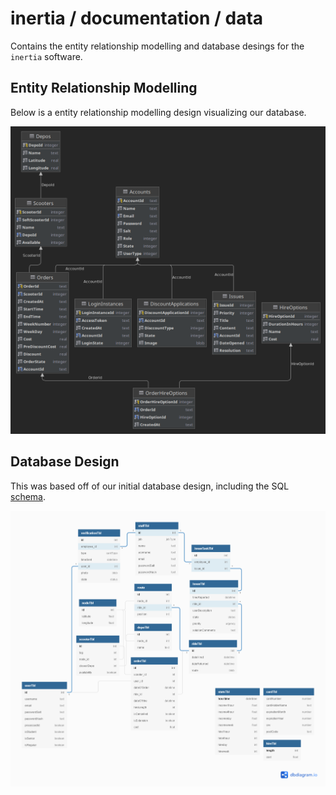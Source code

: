 # inertia / documentation / data

Contains the entity relationship modelling and database desings for the `inertia` software.

## Entity Relationship Modelling

Below is a entity relationship modelling design visualizing our database.

![Entity Relationship Modelling](https://raw.githubusercontent.com/omariosc/inertia/main/documentation/data/er-modelling.png)

## Database Design

This was based off of our initial database design, including the SQL [schema](https://github.com/omariosc/inertia/blob/main/documentation/data/database-design.txt).

![Database Design](https://raw.githubusercontent.com/omariosc/inertia/main/documentation/data/database-design.png)
